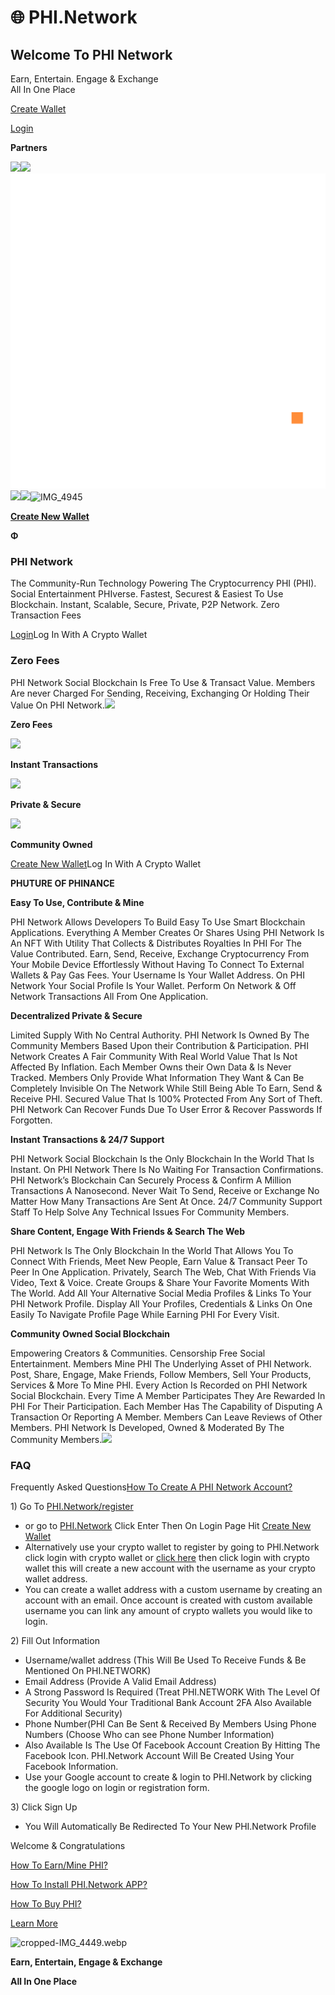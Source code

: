 # 🌐 PHI.Network

## Welcome To PHI Network

Earn, Entertain. Engage & Exchange\
All In One Place

[Create Wallet](https://phi.network/register)

[Login](https://phi.network/login)

**Partners**

[![](https://phi.network/wp-content/uploads/2022/03/Polygon-MATIC.png)](https://polygonscan.com/token/0xd56fd957027cef9e3fd122d99df0b250f066a31f)[![](https://phi.network/wp-content/uploads/2022/03/1024px-Binance\_logo.svg.png)](https://bscscan.com/token/0x11e4a0da746a43b70b15d58babbde809cd22dbd2)[![](<../../.gitbook/assets/download (20).png>)](https://philabs.org/)[![](https://phi.network/wp-content/uploads/2022/03/ethereum-development-text-home-decor-logo-symbol-transparent-png-739152-1.png)](https://etherscan.io/token/0x2d55344bc1f72e0ccbee2d8d2eab503dedff67c8)[![](https://phi.network/wp-content/uploads/2022/03/1638569855.png)](https://instantmarketcap.com/)![IMG\_4945](https://phi.network/wp-content/uploads/elementor/thumbs/IMG\_4945-pmfedaqpsdaikpnosuh0nx2rqw11e76posx0mvjj9w.png)

[**Create New Wallet**](https://phi.network/register)

**Φ**

### PHI Network

The Community-Run Technology Powering The Cryptocurrency PHI (PHI). Social Entertainment PHIverse. Fastest, Securest & Easiest To Use Blockchain. Instant, Scalable, Secure, Private, P2P Network. Zero Transaction Fees

[Login](https://phi.network/login)Log In With A Crypto Wallet



### Zero Fees

PHI Network Social Blockchain Is Free To Use & Transact Value. Members Are never Charged For Sending, Receiving, Exchanging Or Holding Their Value On PHI Network.[![](https://phi.network/wp-content/uploads/2022/03/img-8-min.jpg)](https://phi.network)

**Zero Fees**

[![](https://phi.network/wp-content/uploads/2022/03/img-2-min.jpg)](https://phi.network)

**Instant Transactions**

[![](https://phi.network/wp-content/uploads/2022/03/why-sect2.jpg)](https://phi.network)

**Private & Secure**

[![](https://phi.network/wp-content/uploads/2022/03/why-sect1.jpg)](https://phi.network)

**Community Owned**

[Create New Wallet](https://phi.network/register)Log In With A Crypto Wallet

**PHUTURE OF PHINANCE**

**Easy To Use, Contribute & Mine**

PHI Network Allows Developers To Build Easy To Use Smart Blockchain Applications. Everything A Member Creates Or Shares Using PHI Network Is An NFT With Utility That Collects & Distributes Royalties In PHI For The Value Contributed. Earn, Send, Receive, Exchange Cryptocurrency From Your Mobile Device Effortlessly Without Having To Connect To External Wallets & Pay Gas Fees. Your Username Is Your Wallet Address. On PHI Network Your Social Profile Is Your Wallet. Perform On Network & Off Network Transactions All From One Application.



**Decentralized Private & Secure**

Limited Supply With No Central Authority. PHI Network Is Owned By The Community Members Based Upon their Contribution & Participation. PHI Network Creates A Fair Community With Real World Value That Is Not Affected By Inflation. Each Member Owns their Own Data & Is Never Tracked. Members Only Provide What Information They Want & Can Be Completely Invisible On The Network While Still Being Able To Earn, Send & Receive PHI. Secured Value That Is 100% Protected From Any Sort of Theft. PHI Network Can Recover Funds Due To User Error & Recover Passwords If Forgotten.



**Instant Transactions & 24/7 Support**

PHI Network Social Blockchain Is the Only Blockchain In the World That Is Instant. On PHI Network There Is No Waiting For Transaction Confirmations. PHI Network’s Blockchain Can Securely Process & Confirm A Million Transactions A Nanosecond. Never Wait To Send, Receive or Exchange No Matter How Many Transactions Are Sent At Once. 24/7 Community Support Staff To Help Solve Any Technical Issues For Community Members.



**Share Content, Engage With Friends & Search The Web**

PHI Network Is The Only Blockchain In the World That Allows You To Connect With Friends, Meet New People, Earn Value & Transact Peer To Peer In One Application. Privately, Search The Web, Chat With Friends Via Video, Text & Voice. Create Groups & Share Your Favorite Moments With The World. Add All Your Alternative Social Media Profiles & Links To Your PHI Network Profile. Display All Your Profiles, Credentials & Links On One Easily To Navigate Profile Page While Earning PHI For Every Visit.



**Community Owned Social Blockchain**

Empowering Creators & Communities. Censorship Free Social Entertainment. Members Mine PHI The Underlying Asset of PHI Network. Post, Share, Engage, Make Friends, Follow Members, Sell Your Products, Services & More To Mine PHI. Every Action Is Recorded on PHI Network Social Blockchain. Every Time A Member Participates They Are Rewarded In PHI For Their Participation. Each Member Has The Capability of Disputing A Transaction Or Reporting A Member. Members Can Leave Reviews of Other Members. PHI Network Is Developed, Owned & Moderated By The Community Members.![](https://phi.network/wp-content/uploads/2021/05/IMG\_3864.png)



### FAQ

Frequently Asked Questions[How To Create A PHI Network Account?](https://phi.network/)

1\) Go To [PHI.Network/register](https://phi.network/register)

* or go to [PHI.Network](https://phi.network/) Click Enter Then On Login Page Hit [Create New Wallet](https://phi.network/register)
* Alternatively use your crypto wallet to register by going to PHI.Network click login with crypto wallet or [click here](https://phi.network/login)  then click login with crypto wallet this will create a new account with the username as your crypto wallet address.&#x20;
* You can create a wallet address with a custom username by creating an account with an email. Once account is created with custom available username you can link any amount of crypto wallets you would like to login.

2\) Fill Out Information

* Username/wallet address (This Will Be Used To Receive Funds & Be Mentioned On PHI.NETWORK)
* Email Address (Provide A Valid Email Address)
* A Strong Password Is Required (Treat PHI.NETWORK With The Level Of Security You Would Your Traditional Bank Account 2FA Also Available For Additional Security)
* Phone Number(PHI Can Be Sent & Received By Members Using Phone Numbers (Choose Who can see Phone Number Information)
* Also Available Is The Use Of Facebook Account Creation By Hitting The Facebook Icon. PHI.Network Account Will Be Created Using Your Facebook Information.
* Use your Google account to create & login to PHI.Network by clicking the google logo on login or registration form. &#x20;

3\) Click Sign Up

* You Will Automatically Be Redirected To Your New PHI.Network Profile

Welcome & Congratulations&#x20;

[How To Earn/Mine PHI?](https://phi.network/)

[How To Install PHI.Network APP?](https://phi.network/)

[How To Buy PHI?](https://phi.network/)

[Learn More](https://philabs.org/)

![cropped-IMG\_4449.webp](https://phi.network/wp-content/uploads/elementor/thumbs/cropped-IMG\_4449-pmfh6pjqasbjgln16bcvfhbonlid8cv19ikfx8dth0.webp)

**Earn, Entertain, Engage & Exchange**

**All In One Place**
